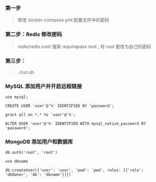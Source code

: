 ### 第一步

> 修改 docker-compose.yml 配置文件中的密码


### 第二步：Redis 修改密码

> redis/redis.conf 搜索 requirepass root , 将 root 更改为自己的密码


### 第三步：

> ./run.sh


### MySQL 添加用户并开启远程链接


```
use mysql;

CREATE USER 'user'@'%' IDENTIFIED BY 'password';

grant all on *.* to 'user'@'%';

ALTER USER 'user'@'%' IDENTIFIED WITH mysql_native_password BY 'password';

```


### MongoDB 添加用户和数据库


```
db.auth('root', 'root')

use dbname

db.createUser({'user': 'user', 'pwd': 'pwd', roles: [{'role': 'dbOwner', 'db': 'dbname'}]})
```